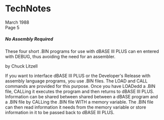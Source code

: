 # TechNotes
March 1988<br>
Page 5

##### No Assembly Required

These four short .BIN programs for use with dBASE III PLUS can en entered with DEBUG, thus avoiding the need for an assembler.

by Chuck Litzell

If you want to interface dBASE III PLUS or the Developer's Release with assembly language programs, you use .BIN files. The LOAD and CALL commands are provided for this purpose. Once you have LOADedd a .BIN file,  CALLing it executes the program and then returns to dBASE III PLUS. Information can be shared between shared between a dBASE program and a .BIN file by CALLing the .BIN file WITH a memory variable. The .BIN file can then read information it needs from the memory variable or store information in it to be passed back to dBASE III PLUS.

